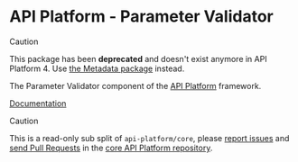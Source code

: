 # API Platform - Parameter Validator

> [!CAUTION]
>
> This package has been **deprecated** and doesn't exist anymore in API Platform 4.
> Use [the Metadata package](https://github.com/api-platform/metadata) instead.

The Parameter Validator component of the [API Platform](https://api-platform.com) framework.

[Documentation](https://api-platform.com/docs/core/filters/)

> [!CAUTION]
>
> This is a read-only sub split of `api-platform/core`, please
> [report issues](https://github.com/api-platform/core/issues) and
> [send Pull Requests](https://github.com/api-platform/core/pulls)
> in the [core API Platform repository](https://github.com/api-platform/core).
